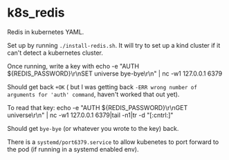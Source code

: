 k8s_redis
=========

Redis in kubernetes YAML.

Set up by running `./install-redis.sh`. It will try to set up a kind cluster if it can't detect a kubernetes cluster.

Once running, write a key with 
    echo -e "AUTH ${REDIS_PASSWORD}\r\nSET universe bye-bye\r\n" | nc -w1 127.0.0.1 6379

Should get back `+OK` ( but I was getting back `-ERR wrong number of arguments for 'auth' command`, haven't worked that out yet).

To read that key:
    echo -e  "AUTH ${REDIS_PASSWORD}\r\nGET universe\r\n" | nc -w1 127.0.0.1 6379|tail -n1|tr -d "[:cntrl:]"

Should get `bye-bye` (or whatever you wrote to the key) back.

There is a `systemd/port6379.service` to allow kubenetes to port forward to the pod (if running in a systemd enabled env).
